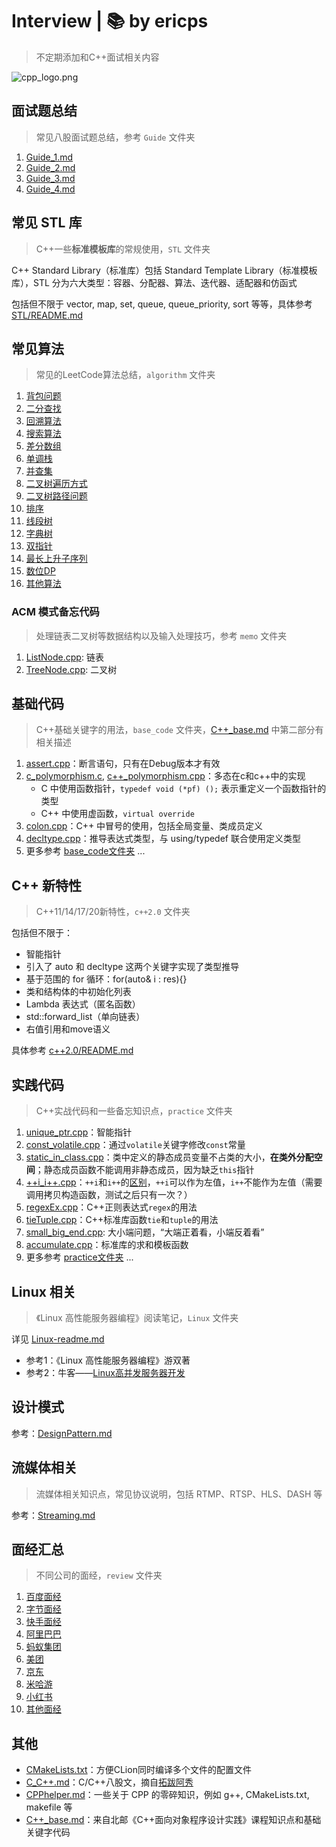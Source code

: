 # Interview | 📚 by ericps

> 不定期添加和C++面试相关内容

![cpp_logo.png](https://s2.loli.net/2022/07/06/Acvw3IJBZFTnmb6.png)



## 面试题总结

> 常见八股面试题总结，参考 `Guide` 文件夹

1. [Guide_1.md](Guide/Guide_1.md)
2. [Guide_2.md](Guide/Guide_2.md)
3. [Guide_3.md](Guide/Guide_3.md)
3. [Guide_4.md](Guide/Guide_4.md)



## 常见 STL 库

> C++一些**标准模板库**的常规使用，`STL` 文件夹

C++ Standard Library（标准库）包括 Standard Template Library（标准模板库），STL 分为六大类型：容器、分配器、算法、迭代器、适配器和仿函式

包括但不限于 vector, map, set, queue, queue_priority, sort 等等，具体参考 [STL/README.md](STL)



## 常见算法

> 常见的LeetCode算法总结，`algorithm` 文件夹

1. [背包问题](algorithm/背包问题.md)
2. [二分查找](algorithm/二分查找.md)
3. [回溯算法](algorithm/回溯算法.md)
4. [搜索算法](algorithm/搜索算法.md)
5. [差分数组](algorithm/差分数组.md)
6. [单调栈](algorithm/单调栈.md)
7. [并查集](algorithm/并查集.md)
8. [二叉树遍历方式](algorithm/二叉树遍历方式.md)
9. [二叉树路径问题](algorithm/二叉树路径问题.md)
10. [排序](algorithm/排序.md)
11. [线段树](algorithm/线段树.md)
12. [字典树](algorithm/字典树.md)
13. [双指针](algorithm/双指针.md)
14. [最长上升子序列](algorithm/最长上升子序列.md)
15. [数位DP](algorithm/数位DP.md)
16. [其他算法](algorithm/others.md)



### ACM 模式备忘代码

> 处理链表二叉树等数据结构以及输入处理技巧，参考 `memo` 文件夹

1. [ListNode.cpp](memo/listnode.cpp): 链表
2. [TreeNode.cpp](memo/treenode.cpp): 二叉树



## 基础代码

> C++基础关键字的用法，`base_code` 文件夹，[C++_base.md](C++_base.md) 中第二部分有相关描述

1. [assert.cpp](base_code/assert.cpp)：断言语句，只有在Debug版本才有效
2. [c_polymorphism.c](c_polymorphism.c), [c++_polymorphism.cpp](base_code/c++_polymorphism.cpp)：多态在c和c++中的实现
   - C 中使用函数指针，`typedef void (*pf) ();` 表示重定义一个函数指针的类型
   - C++ 中使用虚函数，`virtual override`
3. [colon.cpp](base_code/colon.cpp)：C++ 中冒号的使用，包括全局变量、类成员定义
4. [decltype.cpp](base_code/decltype.cpp)：推导表达式类型，与 using/typedef 联合使用定义类型
5. 更多参考 [base_code文件夹](base_code) ...



## C++ 新特性

> C++11/14/17/20新特性，`c++2.0` 文件夹

包括但不限于：
- 智能指针
- 引入了 auto 和 decltype 这两个关键字实现了类型推导
- 基于范围的 for 循环：for(auto& i : res){}
- 类和结构体的中初始化列表
- Lambda 表达式（匿名函数）
- std::forward_list（单向链表）
- 右值引用和move语义

具体参考 [c++2.0/README.md](c++2.0)



## 实践代码

> C++实战代码和一些备忘知识点，`practice` 文件夹

1. [unique_ptr.cpp](practice/unique_ptr_ex.cpp)：智能指针
2. [const_volatile.cpp](practice/const_volatile.cpp)：通过`volatile`关键字修改`const`常量
3. [static_in_class.cpp](practice/static_in_class.cpp)：类中定义的静态成员变量不占类的大小，**在类外分配空间**；静态成员函数不能调用非静态成员，因为缺乏`this`指针
4. [++i_i++.cpp](practice/++i_i++.cpp)：`++i`和`i++`的[区别](https://www.php.cn/csharp-article-443596.html)，`++i`可以作为左值，`i++`不能作为左值（需要调用拷贝构造函数，测试之后只有一次？）
5. [regexEx.cpp](practice/regexEx.cpp)：C++正则表达式`regex`的用法
6. [tieTuple.cpp](practice/tieTuple.cpp)：C++标准库函数`tie`和`tuple`的用法
7. [small_big_end.cpp](practice/small_big_end.cpp): 大小端问题，“大端正着看，小端反着看”
8. [accumulate.cpp](practice/accumulate.cpp)：标准库的求和模板函数
9. 更多参考 [practice文件夹](practice) ...



## Linux 相关
> 《Linux 高性能服务器编程》阅读笔记，`Linux` 文件夹

详见 [Linux-readme.md](./Linux/readme.md)

- 参考1：《Linux 高性能服务器编程》游双著
- 参考2：牛客——[Linux高并发服务器开发](https://www.nowcoder.com/courses/cover/live/504)



## 设计模式

参考：[DesignPattern.md](DesignPattern.md)



## 流媒体相关

> 流媒体相关知识点，常见协议说明，包括 RTMP、RTSP、HLS、DASH 等

参考：[Streaming.md](Streaming.md)



## 面经汇总

> 不同公司的面经，`review` 文件夹

1. [百度面经](review/baidu.md)
2. [字节面经](review/bytedance.md)
3. [快手面经](review/kuaishou.md)
4. [阿里巴巴](review/alibaba.md)
5. [蚂蚁集团](review/antgroup.md)
6. [美团](review/meituan.md)
7. [京东](review/jingdong.md)
8. [米哈游](review/mihoyo.md)
9. [小红书](review/redxhs.md)
10. [其他面经](review/others.md)




## 其他

- [CMakeLists.txt](CMakeLists.txt)：方便CLion同时编译多个文件的配置文件
- [C_C++.md](C_C++.md)：C/C++八股文，摘自[拓跋阿秀](https://github.com/forthespada/InterviewGuide)
- [CPPhelper.md](CPPhelper.md)：一些关于 CPP 的零碎知识，例如 g++, CMakeLists.txt, makefile 等
- [C++\_base.md](C++_base.md)：来自北邮《C++面向对象程序设计实践》课程知识点和基础关键字代码

